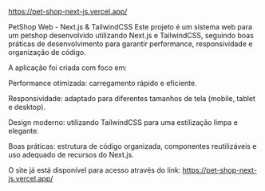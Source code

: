 https://pet-shop-next-js.vercel.app/

PetShop Web - Next.js & TailwindCSS
Este projeto é um sistema web para um petshop desenvolvido utilizando Next.js e TailwindCSS, seguindo boas práticas de desenvolvimento para garantir performance, responsividade e organização de código.

A aplicação foi criada com foco em:

Performance otimizada: carregamento rápido e eficiente.

Responsividade: adaptado para diferentes tamanhos de tela (mobile, tablet e desktop).

Design moderno: utilizando TailwindCSS para uma estilização limpa e elegante.

Boas práticas: estrutura de código organizada, componentes reutilizáveis e uso adequado de recursos do Next.js.

O site já está disponível para acesso através do link: https://pet-shop-next-js.vercel.app/
